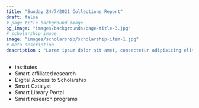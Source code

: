 ```yaml
---
title: "Sunday 24/7/2021 Collections Report"
draft: false
# page title background image
bg_image: "images/backgrounds/page-title-3.jpg"
# scholarship image
image: "images/scholarship/scholarship-item-1.jpg"
# meta description
description : "Lorem ipsum dolor sit amet, consectetur adipisicing elit, sed do eiusmod tempor incididunt ut labore. dolore magna aliqua. Ut enim ad minim veniam, quis nostrud."
---
```


* institutes
* Smart-affiliated research
* Digital Access to Scholarship
* Smart Catalyst
* Smart Library Portal
* Smart research programs
